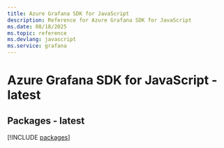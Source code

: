 ```yaml
---
title: Azure Grafana SDK for JavaScript
description: Reference for Azure Grafana SDK for JavaScript
ms.date: 08/18/2025
ms.topic: reference
ms.devlang: javascript
ms.service: grafana
---
```

# Azure Grafana SDK for JavaScript - latest
## Packages - latest
[!INCLUDE [packages](grafana-index.md)]